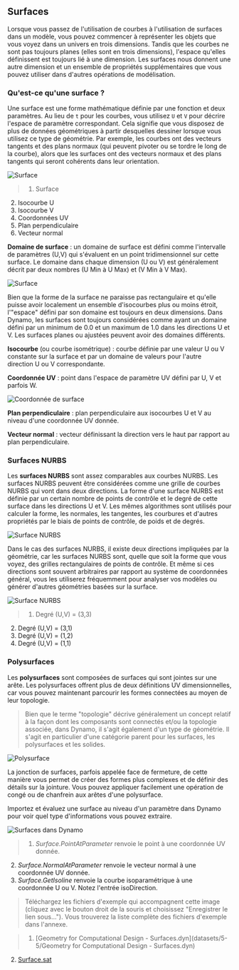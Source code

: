 

## Surfaces

Lorsque vous passez de l'utilisation de courbes à l'utilisation de surfaces dans un modèle, vous pouvez commencer à représenter les objets que vous voyez dans un univers en trois dimensions. Tandis que les courbes ne sont pas toujours planes (elles sont en trois dimensions), l'espace qu'elles définissent est toujours lié à une dimension. Les surfaces nous donnent une autre dimension et un ensemble de propriétés supplémentaires que vous pouvez utiliser dans d'autres opérations de modélisation.

### Qu'est-ce qu'une surface ?

Une surface est une forme mathématique définie par une fonction et deux paramètres. Au lieu de ```t``` pour les courbes, vous utilisez ```U``` et ```V``` pour décrire l'espace de paramètre correspondant. Cela signifie que vous disposez de plus de données géométriques à partir desquelles dessiner lorsque vous utilisez ce type de géométrie. Par exemple, les courbes ont des vecteurs tangents et des plans normaux (qui peuvent pivoter ou se tordre le long de la courbe), alors que les surfaces ont des vecteurs normaux et des plans tangents qui seront cohérents dans leur orientation.

![Surface](images/5-5/Surface.jpg)

> 1. Surface
2. Isocourbe U
3. Isocourbe V
4. Coordonnées UV
5. Plan perpendiculaire
6. Vecteur normal

**Domaine de surface** : un domaine de surface est défini comme l'intervalle de paramètres (U,V) qui s'évaluent en un point tridimensionnel sur cette surface. Le domaine dans chaque dimension (U ou V) est généralement décrit par deux nombres (U Min à U Max) et (V Min à V Max).

![Surface](images/5-5/SurfaceParameter.jpg)

Bien que la forme de la surface ne paraisse pas rectangulaire et qu'elle puisse avoir localement un ensemble d'isocourbes plus ou moins étroit, l'"espace" défini par son domaine est toujours en deux dimensions. Dans Dynamo, les surfaces sont toujours considérées comme ayant un domaine défini par un minimum de 0.0 et un maximum de 1.0 dans les directions U et V. Les surfaces planes ou ajustées peuvent avoir des domaines différents.

**Isocourbe** (ou courbe isométrique) : courbe définie par une valeur U ou V constante sur la surface et par un domaine de valeurs pour l'autre direction U ou V correspondante.

**Coordonnée UV** : point dans l'espace de paramètre UV défini par U, V et parfois W.

![Coordonnée de surface](images/5-5/SurfaceCoordinate.jpg)

**Plan perpendiculaire** : plan perpendiculaire aux isocourbes U et V au niveau d'une coordonnée UV donnée.

**Vecteur normal** : vecteur définissant la direction vers le haut par rapport au plan perpendiculaire.

### Surfaces NURBS

Les **surfaces NURBS** sont assez comparables aux courbes NURBS. Les surfaces NURBS peuvent être considérées comme une grille de courbes NURBS qui vont dans deux directions. La forme d'une surface NURBS est définie par un certain nombre de points de contrôle et le degré de cette surface dans les directions U et V. Les mêmes algorithmes sont utilisés pour calculer la forme, les normales, les tangentes, les courbures et d'autres propriétés par le biais de points de contrôle, de poids et de degrés.

![Surface NURBS](images/5-5/NURBSsurface.jpg)

Dans le cas des surfaces NURBS, il existe deux directions impliquées par la géométrie, car les surfaces NURBS sont, quelle que soit la forme que vous voyez, des grilles rectangulaires de points de contrôle. Et même si ces directions sont souvent arbitraires par rapport au système de coordonnées général, vous les utiliserez fréquemment pour analyser vos modèles ou générer d'autres géométries basées sur la surface.

![Surface NURBS](images/5-5/NURBSsurface-Degree.jpg)

> 1. Degré (U,V) = (3,3)
2. Degré (U,V) = (3,1)
3. Degré (U,V) = (1,2)
4. Degré (U,V) = (1,1)

### Polysurfaces

Les **polysurfaces** sont composées de surfaces qui sont jointes sur une arête. Les polysurfaces offrent plus de deux définitions UV dimensionnelles, car vous pouvez maintenant parcourir les formes connectées au moyen de leur topologie.

> Bien que le terme "topologie" décrive généralement un concept relatif à la façon dont les composants sont connectés et/ou la topologie associée, dans Dynamo, il s'agit également d'un type de géométrie. Il s'agit en particulier d'une catégorie parent pour les surfaces, les polysurfaces et les solides.

![Polysurface](images/5-5/PolySurface.jpg)

La jonction de surfaces, parfois appelée face de fermeture, de cette manière vous permet de créer des formes plus complexes et de définir des détails sur la jointure. Vous pouvez appliquer facilement une opération de congé ou de chanfrein aux arêtes d'une polysurface.

Importez et évaluez une surface au niveau d'un paramètre dans Dynamo pour voir quel type d'informations vous pouvez extraire.

![Surfaces dans Dynamo](images/5-5/Dynamo_Surfaces.jpg)

> 1. *Surface.PointAtParameter* renvoie le point à une coordonnée UV donnée.
2. *Surface.NormalAtParameter* renvoie le vecteur normal à une coordonnée UV donnée.
3. *Surface.GetIsoline* renvoie la courbe isoparamétrique à une coordonnée U ou V. Notez l'entrée isoDirection.
> Téléchargez les fichiers d'exemple qui accompagnent cette image (cliquez avec le bouton droit de la souris et choisissez "Enregistrer le lien sous..."). Vous trouverez la liste complète des fichiers d'exemple dans l'annexe.

> 1. [Geometry for Computational Design - Surfaces.dyn](datasets/5-5/Geometry for Computational Design - Surfaces.dyn)
2. [Surface.sat](datasets/5-5/Surface.sat)

